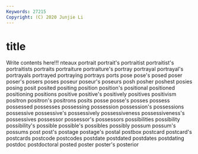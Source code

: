 ```yaml
---
Keywords: 27215
Copyright: (C) 2020 Junjie Li
---
```


# title

Write contents here!!!
nteaux 
portrait 
portrait's 
portraitist 
portraitist's 
portraitists 
portraits
portraiture 
portraiture's 
portray 
portrayal 
portrayal's 
portrayals 
portrayed 
portraying 
portrays 
ports
pose 
pose's 
posed 
poser 
poser's 
posers 
poses 
poseur 
poseur's 
poseurs
posh 
posher 
poshest 
posies 
posing 
posit 
posited 
positing 
position 
position's
positional 
positioned 
positioning 
positions 
positive 
positive's 
positively 
positives 
positivism 
positron
positron's 
positrons 
posits 
posse 
posse's 
posses 
possess 
possessed 
possesses 
possessing
possession 
possession's 
possessions 
possessive 
possessive's 
possessively 
possessiveness 
possessiveness's 
possessives 
possessor
possessor's 
possessors 
possibilities 
possibility 
possibility's 
possible 
possible's 
possibles 
possibly 
possum
possum's 
possums 
post 
post's 
postage 
postage's 
postal 
postbox 
postcard 
postcard's
postcards 
postcode 
postcodes 
postdate 
postdated 
postdates 
postdating 
postdoc 
postdoctoral 
posted
poster 
poster's 
posterior 
